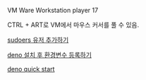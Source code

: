 VM Ware Workstation player 17

CTRL + ART로 VM에서 마우스 커서를 풀 수 있음.

[sudoers 유저 추가하기](https://ko.linux-console.net/?p=6785)

[deno 설치 후 환경변수 등록하기](https://reddb.tistory.com/172)

[deno quick start](https://docs.deno.com/runtime/manual)

